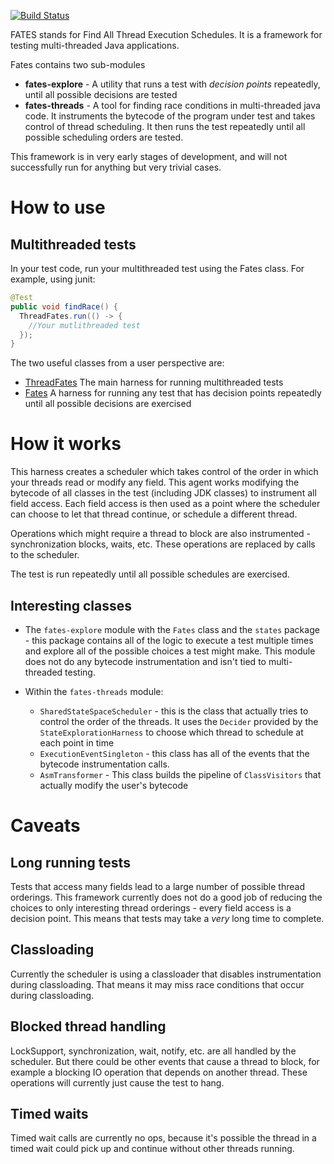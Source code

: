 [![Build Status](https://travis-ci.org/upthewaterspout/fates.svg?branch=master)](https://travis-ci.org/upthewaterspout/fates)

FATES stands for Find All Thread Execution Schedules. It is a framework for
testing multi-threaded Java applications. 

Fates contains two sub-modules

* **fates-explore** - A utility that runs a test with *decision points* repeatedly, until
all possible decisions are tested
* **fates-threads** - A tool for finding race conditions in multi-threaded java code. It instruments the bytecode of the
program under test and takes control of thread scheduling. It then runs the
test repeatedly until all possible scheduling orders are tested.

This framework is in very early stages of development, and will not
successfully run for anything but very trivial cases.

# How to use

## Multithreaded tests

In your test code, run your multithreaded test using the Fates class. For example, using junit:
```java
@Test
public void findRace() {
  ThreadFates.run(() -> {
    //Your mutlithreaded test
  });
}
```

The two useful classes from a user perspective are:
* [ThreadFates](https://upthewaterspout.github.io/fates/javadoc/fates-threads/index.html?com/github/upthewaterspout/fates/core/threading/ThreadFates.html)
The main harness for running multithreaded tests
* [Fates](https://upthewaterspout.github.io/fates/javadoc/fates-explore/index.html?com/github/upthewaterspout/fates/core/states/Fates.html)
A harness for running any test that has decision points repeatedly until all
possible decisions are exercised

# How it works

This harness creates a scheduler which takes control of the order in which your
threads read or modify any field.  This agent works modifying the bytecode of
all classes in the test (including JDK classes) to instrument all field access.
Each field access is then used as a point where the scheduler can choose to let
that thread continue, or schedule a different thread.

Operations which might require a thread to block are also instrumented -
synchronization blocks, waits, etc. These operations are replaced by calls to
the scheduler.

The test is run repeatedly until all possible schedules are exercised.

## Interesting classes
 * The `fates-explore` module with the `Fates` class and the `states` package - this package contains 
 all of the logic to execute a test multiple times and explore all of the possible
 choices a test might make. This module does not do any bytecode instrumentation 
 and isn't tied to multi-threaded testing.
 
 * Within the `fates-threads` module:
   * `SharedStateSpaceScheduler` - this is the class that actually tries to
 control the order of the threads. It uses the `Decider` provided by the
 `StateExplorationHarness` to choose which thread to schedule at each point in
 time
   * `ExecutionEventSingleton` - this class has all of the events that the bytecode 
 instrumentation calls.
   * `AsmTransformer` - This class builds the pipeline of `ClassVisitors` that actually
 modify the user's bytecode


# Caveats

## Long running tests

Tests that access many fields lead to a large number of possible thread
orderings.  This framework currently does not do a good job of reducing the
choices to only interesting thread orderings - every field access is a decision
point. This means that tests may take a *very* long time to complete.

## Classloading
Currently the scheduler is using a classloader that disables instrumentation
during classloading. That means it may miss race conditions that occur during
classloading. 

## Blocked thread handling

LockSupport, synchronization, wait, notify, etc. are all handled by the
scheduler. But there could be other events that cause a thread to block, for
example a blocking IO operation that depends on another thread. These
operations will currently just cause the test to hang.

## Timed waits

Timed wait calls are currently no ops, because it's possible the thread in a timed
wait could pick up and continue without other threads running. 
